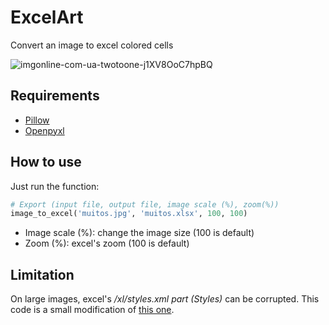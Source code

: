 # ExcelArt
Convert an image to excel colored cells

![imgonline-com-ua-twotoone-j1XV8OoC7hpBQ](https://user-images.githubusercontent.com/56649205/81574966-dd861080-937c-11ea-94d5-1158b6c81acb.jpg)

## Requirements
* [Pillow](https://pillow.readthedocs.io/en/stable/)
* [Openpyxl](https://openpyxl.readthedocs.io/en/stable/)


## How to use
Just run the function:
```Python
# Export (input file, output file, image scale (%), zoom(%))
image_to_excel('muitos.jpg', 'muitos.xlsx', 100, 100)
```
- Image scale (%): change the image size (100 is default)
- Zoom (%): excel's zoom (100 is default)

## Limitation
On large images, excel's */xl/styles.xml part (Styles)* can be corrupted.
This code is a small modification of [this one](https://github.com/joelibaceta/pix-to-xls). 
